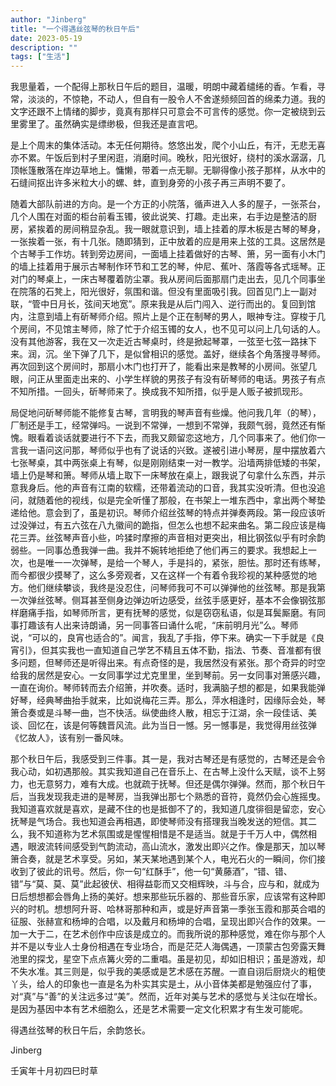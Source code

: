 ```yaml
---
author: "Jinberg"
title: "一个得遇丝弦琴的秋日午后"
date: 2023-05-19
description: ""
tags: ["生活"]
---
```


我思量着，一个配得上那秋日午后的题目，温暖，明朗中藏着缱绻的香。乍看，寻常，淡淡的，不惊艳，不动人，但自有一股令人不舍遂频频回首的绵柔力道。我的文字还跟不上情绪的脚步，竟真有那样只可意会不可言传的感觉。你一定被绕到云里雾里了。虽然确实是缥缈极，但我还是直言吧。

是上个周末的集体活动。本无任何期待。悠悠出发，爬个小山丘，有汗，无悲无喜亦不累。午饭后到村子里闲逛，消磨时间。晚秋，阳光很好，绕村的溪水潺潺，几顶帐篷散落在岸边草地上。慵懒，带着一点无聊。无聊得像小孩子那样，从水中的石缝间抠出许多米粒大小的螺、蚌，直到身旁的小孩子再三声明不要了。

随着大部队前进的方向。是一个方正的小院落，循声进入人多的屋子，一张茶台，几个人围在对面的柜台前看玉镯，彼此说笑、打趣。走出来，右手边是整洁的厨房，紧挨着的房间稍显杂乱。我一眼就意识到，墙上挂着的厚木板是古琴的琴身，一张挨着一张，有十几张。随即猜到，正中放着的应是用来上弦的工具。这居然是个古琴手工作坊。转到旁边房间，一面墙上挂着做好的古琴、箫，另一面有小木门的墙上挂着用于展示古琴制作环节和工艺的琴，仲尼、蕉叶、落霞等各式瑶琴。正对门的琴桌上，一床古琴覆着防尘罩。我从房间后面那扇门走出去，见几个同事坐在院落的石凳上，阳光很好，氛围和谐。但没有里面吸引我。回首见门上一副对联，“管中日月长，弦间天地宽”。原来我是从后门闯入、逆行而出的。复回到馆内，注意到墙上有斫琴师介绍。照片上是个正在制琴的男人，眼神专注。穿梭于几个房间，不见馆主琴师，除了忙于介绍玉镯的女人，也不见可以问上几句话的人。没有其他游客，我在又一次走近古琴桌时，终是掀起琴罩，一弦至七弦一路抹下来。润，沉。坐下弹了几下，是似曾相识的感觉。盖好，继续各个角落搜寻琴师。再次回到这个房间时，那扇小木门也打开了，能看出来是教琴的小房间。张望几眼，问正从里面走出来的、小学生样貌的男孩子有没有斫琴师的电话。男孩子有点不知所措。一回头，斫琴师来了。换成我不知所措，似乎是人贩子被抓现形。

局促地问斫琴师能不能修复古琴，言明我的琴声音有些燥。他问我几年（的琴），厂制还是手工，经常弹吗。一说到不常弹，一想到不常弹，我颇气弱，竟然还有惭愧。眼看着谈话就要进行不下去，而我又颇留恋这地方，几个同事来了。他们你一言我一语问这问那，琴师似乎也有了说话的兴致。遂被引进小琴房，屋中摆放着六七张琴桌，其中两张桌上有琴，似是刚刚结束一对一教学。沿墙两排低矮的书架，墙上仍是琴和箫。琴师从墙上取下一床琴放在桌上，跟我说了句拿什么东西，并示意我身后。他的声音有江南的软糯，还带着流动的口音，我其实没听清。但也没追问，就随着他的视线，似是完全听懂了那般，在书架上一堆东西中，拿出两个琴垫递给他。意会到了，虽是初识。琴师介绍丝弦琴的特点并弹奏两段。第一段应该听过没弹过，有五六弦在八九徽间的跪指，但怎么也想不起来曲名。第二段应该是梅花三弄。丝弦琴声音小些，吟猱时摩擦的声音相对更突出，相比钢弦似乎有时余韵弱些。一同事怂恿我弹一曲。我并不婉转地拒绝了他们再三的要求。我想起上一次，也是唯一一次弹琴，是给一个琴人，手是抖的，紧张，胆怯。那时还有练琴，而今都很少摸琴了，这么多旁观者，又在这样一个有着令我珍视的某种感觉的地方。他们继续攀谈，我终是没忍住，问琴师我可不可以弹弹他的丝弦琴。那是我第一次弹丝弦琴。侧耳甚至侧身边弹边听边感受，丝弦手感更好，基本不会像钢弦那样磨痛手指，如琴师所言，更有抚琴的感觉，似是窃窃私语，似是耳鬓厮磨。有同事打趣该有人出来诗朗诵，另一同事答曰诵什么呢，“床前明月光”么。琴师说，“可以的，良宵也适合的”。闻言，我乱了手指，停下来。确实一下手就是《良宵引》，但其实我也一直知道自己学艺不精且五体不勤，指法、节奏、音准都有很多问题，但琴师还是听得出来。有点奇怪的是，我居然没有紧张。那个奇异的时空给我的居然是安心。一女同事学过尤克里里，坐到琴前。另一女同事对箫感兴趣，一直在询价。琴师转而去介绍箫，并吹奏。适时，我满脑子想的都是，如果我能弹好琴，经典琴曲抬手就来，比如说梅花三弄。那么，萍水相逢时，因缘际会处，琴箫合奏或是斗琴一曲，岂不快活。纵使曲终人散，相忘于江湖，余一段佳话、美谈、回忆在，该是何等魏晋风流。此为当日一憾。另一憾事是，我觉得用丝弦弹《忆故人》，该有别一番风味。

那个秋日午后，我感受到三件事。其一是，我对古琴还是有感觉的，古琴还是会令我心动，如初遇那般。其实我知道自己在音乐上、在古琴上没什么天赋，谈不上努力，也无意努力，难有大成。也就疏于抚琴。但还是偶尔弹弹。然而，那个秋日午后，当我发现我走进的是琴房，当我弹出那七个熟悉的音符，竟然仍会心旌摇曳。我知道喜欢就是喜欢，是藏不住的也是抵御不了的，我知道几度徘徊是留恋，安心抚琴是气场合。我也知道会再相遇，即使琴师没有搭理我当晚发送的短信。其二么，我不知道称为艺术氛围或是惺惺相惜是不是适当。就是于千万人中，偶然相遇，眼波流转间感受到气韵流动，高山流水，激发出即兴之作。像是那天，加以琴箫合奏，就是艺术享受。另如，某天某地遇到某个人，电光石火的一瞬间，你们接收到了彼此的讯号。然后，你一句“红酥手”，他一句“黄藤酒”，“错、错、错”与“莫、莫、莫”此起彼伏、相得益彰而又交相辉映，斗与合，应与和，就成为日后想想都会唇角上扬的美好。想来那些玩乐器的、那些音乐家，应该常有这种即兴的时机。想想阿升哥、哈林哥那种和声，或是好声音第一季张玉霞和那英合唱的征服、张赫宣和杨坤的合唱，以及戴月和杨坤的合唱，呈现出即兴合作的效果。一加一大于二，在艺术创作中应该是成立的。而我所说的那种感觉，难在你与那个人并不是以专业人士身份相遇在专业场合，而是茫茫人海偶遇，一顶蒙古包旁露天舞池里的探戈，星空下点点篝火旁的二重唱。虽是初见，却如旧相识；虽是游戏，却不失水准。其三则是，似乎我的美感或是艺术感在苏醒。一直自诩后厨烧火的粗使丫头，给人的印象也一直是名为朴实其实是土，从小音体美都是勉强应付了事，对“真”与“善”的关注远多过“美”。然而，近年对美与艺术的感觉与关注似在增长。是因为基因中本有艺术细胞么，还是艺术需要一定文化积累才有生发可能呢。

得遇丝弦琴的秋日午后，余韵悠长。

Jinberg

壬寅年十月初四巳时草

